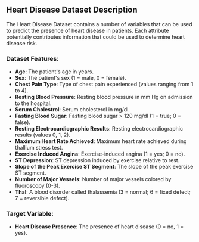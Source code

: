 
## Heart Disease Dataset Description

The Heart Disease Dataset contains a number of variables that can be used to predict the presence of heart disease in patients. Each attribute potentially contributes information that could be used to determine heart disease risk.

### Dataset Features:

- **Age**: The patient's age in years.
- **Sex**: The patient's sex (1 = male, 0 = female).
- **Chest Pain Type**: Type of chest pain experienced (values ranging from 1 to 4).
- **Resting Blood Pressure**: Resting blood pressure in mm Hg on admission to the hospital.
- **Serum Cholestrol**: Serum cholesterol in mg/dl.
- **Fasting Blood Sugar**: Fasting blood sugar > 120 mg/dl (1 = true; 0 = false).
- **Resting Electrocardiographic Results**: Resting electrocardiographic results (values 0, 1, 2).
- **Maximum Heart Rate Achieved**: Maximum heart rate achieved during thallium stress test.
- **Exercise Induced Angina**: Exercise-induced angina (1 = yes; 0 = no).
- **ST Depression**: ST depression induced by exercise relative to rest.
- **Slope of the Peak Exercise ST Segment**: The slope of the peak exercise ST segment.
- **Number of Major Vessels**: Number of major vessels colored by fluoroscopy (0-3).
- **Thal**: A blood disorder called thalassemia (3 = normal; 6 = fixed defect; 7 = reversible defect).

### Target Variable:

- **Heart Disease Presence**: The presence of heart disease (0 = no, 1 = yes).
